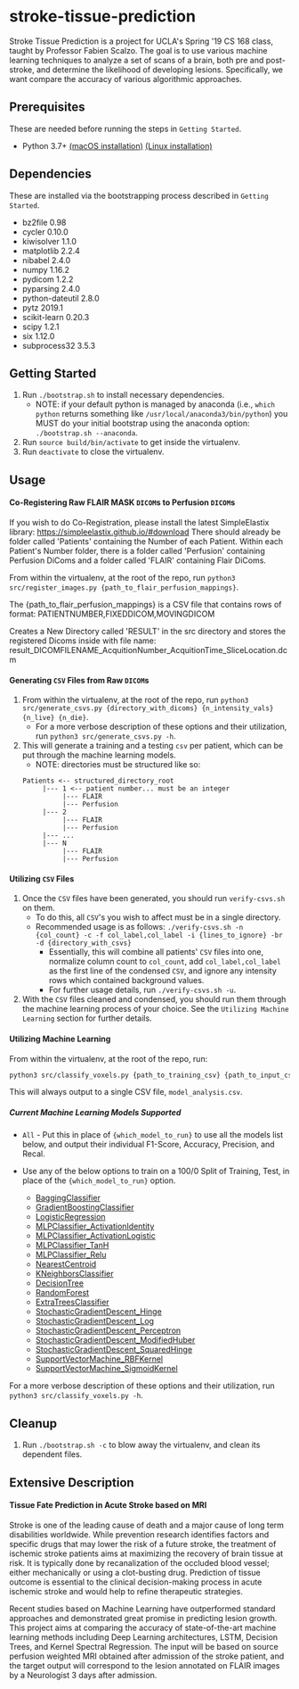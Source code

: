stroke-tissue-prediction
===========================

Stroke Tissue Prediction is a project for UCLA's Spring '19 CS 168 class, taught by Professor Fabien Scalzo. The goal is to use various machine learning techniques to analyze a set of scans of a brain, both pre and post-stroke, and determine the likelihood of developing lesions. Specifically, we want compare the accuracy of various algorithmic approaches.

## Prerequisites

These are needed before running the steps in `Getting Started`.

   - Python 3.7+ [(macOS installation)](https://docs.python-guide.org/starting/install3/osx/) [(Linux installation)](https://docs.python-guide.org/starting/install3/linux/)

## Dependencies

These are installed via the bootstrapping process described in `Getting Started`.

- bz2file 0.98
- cycler 0.10.0
- kiwisolver 1.1.0
- matplotlib 2.2.4
- nibabel 2.4.0
- numpy 1.16.2
- pydicom 1.2.2
- pyparsing 2.4.0
- python-dateutil 2.8.0
- pytz 2019.1
- scikit-learn 0.20.3
- scipy 1.2.1
- six 1.12.0
- subprocess32 3.5.3

## Getting Started

1. Run `./bootstrap.sh` to install necessary dependencies.
   - NOTE: if your default python is managed by anaconda (i.e., `which python` returns something like `/usr/local/anaconda3/bin/python`) you MUST do your initial bootstrap using the anaconda option: `./bootstrap.sh --anaconda`.
2. Run `source build/bin/activate` to get inside the virtualenv.
3. Run `deactivate` to close the virtualenv.

## Usage

#### Co-Registering Raw FLAIR MASK `DICOM`s to Perfusion `DICOM`s
If you wish to do Co-Registration, please install the latest SimpleElastix library: https://simpleelastix.github.io/#download
There should already be folder called 'Patients' containing the Number of each Patient. Within each Patient's Number folder, there is a folder called 'Perfusion' containing Perfusion DiComs and a folder called 'FLAIR' containing Flair DiComs.

From within the virtualenv, at the root of the repo, run `python3 src/register_images.py {path_to_flair_perfusion_mappings}`.

The {path_to_flair_perfusion_mappings} is a CSV file that contains rows of format:
PATIENTNUMBER,FIXEDDICOM,MOVINGDICOM

Creates a New Directory called 'RESULT' in the src directory and stores the registered Dicoms inside with file name: 
   result_DICOMFILENAME_AcquitionNumber_AcquitionTime_SliceLocation.dcm

#### Generating `CSV` Files from Raw `DICOM`s

1. From within the virtualenv, at the root of the repo, run `python3 src/generate_csvs.py {directory_with_dicoms} {n_intensity_vals} {n_live} {n_die}`. 
   - For a more verbose description of these options and their utilization, run `python3 src/generate_csvs.py -h`.
2. This will generate a training and a testing `csv` per patient, which can be put through the machine learning models.
   - NOTE: directories must be structured like so:
   ```
   Patients <-- structured_directory_root
        |--- 1 <-- patient number... must be an integer
             |--- FLAIR
             |--- Perfusion
        |--- 2
             |--- FLAIR
             |--- Perfusion
        |--- ...
        |--- N
             |--- FLAIR
             |--- Perfusion
   ```

#### Utilizing `CSV` Files

1. Once the `CSV` files have been generated, you should run `verify-csvs.sh` on them.
   - To do this, all `CSV`'s you wish to affect must be in a single directory.
   - Recommended usage is as follows: `./verify-csvs.sh -n {col_count} -c -f col_label,col_label -i {lines_to_ignore} -br -d {directory_with_csvs}`
      - Essentially, this will combine all patients' `CSV` files into one, normalize column count to `col_count`, add `col_label,col_label` as the first line of the condensed `CSV`, and ignore any intensity rows which contained background values.
      - For further usage details, run `./verify-csvs.sh -u`.
2. With the `CSV` files cleaned and condensed, you should run them through the machine learning process of your choice. See the `Utilizing Machine Learning` section for further details.

#### Utilizing Machine Learning

From within the virtualenv, at the root of the repo, run:

   ```bash
   python3 src/classify_voxels.py {path_to_training_csv} {path_to_input_csv} {which_model_to_run}
   ```

This will always output to a single CSV file, `model_analysis.csv`. 

##### Current Machine Learning Models Supported

   - `All` - Put this in place of `{which_model_to_run}` to use all the models list below, and output their individual F1-Score, Accuracy, Precision, and Recal.
   - Use any of the below options to train on a 100/0 Split of Training, Test, in place of the `{which_model_to_run}` option.

      - [BaggingClassifier](https://scikit-learn.org/stable/modules/generated/sklearn.ensemble.BaggingRegressor.html)
      - [GradientBoostingClassifier](https://scikit-learn.org/stable/modules/generated/sklearn.ensemble.GradientBoostingClassifier.html)
      - [LogisticRegression](https://scikit-learn.org/stable/modules/generated/sklearn.linear_model.LogisticRegression.html)
      - [MLPClassifier_ActivationIdentity](https://scikit-learn.org/stable/modules/generated/sklearn.neural_network.MLPClassifier.html)
      - [MLPClassifier_ActivationLogistic](https://scikit-learn.org/stable/modules/generated/sklearn.neural_network.MLPClassifier.html)
      - [MLPClassifier_TanH](https://scikit-learn.org/stable/modules/generated/sklearn.neural_network.MLPClassifier.html)
      - [MLPClassifier_Relu](https://scikit-learn.org/stable/modules/generated/sklearn.neural_network.MLPClassifier.html)
      - [NearestCentroid](https://scikit-learn.org/stable/modules/generated/sklearn.neighbors.NearestCentroid.html)
      - [KNeighborsClassifier](https://scikit-learn.org/stable/modules/generated/sklearn.neighbors.KNeighborsClassifier.html)
      - [DecisionTree](https://scikit-learn.org/stable/modules/generated/sklearn.tree.DecisionTreeClassifier.html)
      - [RandomForest](https://scikit-learn.org/stable/modules/generated/sklearn.ensemble.RandomForestClassifier.html)
      - [ExtraTreesClassifier](https://scikit-learn.org/stable/modules/generated/sklearn.ensemble.ExtraTreesClassifier.html)
      - [StochasticGradientDescent_Hinge](https://scikit-learn.org/stable/modules/generated/sklearn.linear_model.SGDClassifier.html)
      - [StochasticGradientDescent_Log](https://scikit-learn.org/stable/modules/generated/sklearn.linear_model.SGDClassifier.html)
      - [StochasticGradientDescent_Perceptron](https://scikit-learn.org/stable/modules/generated/sklearn.linear_model.SGDClassifier.html)
      - [StochasticGradientDescent_ModifiedHuber](https://scikit-learn.org/stable/modules/generated/sklearn.linear_model.SGDClassifier.html)
      - [StochasticGradientDescent_SquaredHinge](https://scikit-learn.org/stable/modules/generated/sklearn.linear_model.SGDClassifier.html)
      - [SupportVectorMachine_RBFKernel](https://scikit-learn.org/stable/modules/generated/sklearn.svm.SVC.html)
      - [SupportVectorMachine_SigmoidKernel](https://scikit-learn.org/stable/modules/generated/sklearn.svm.SVC.html)
   
For a more verbose description of these options and their utilization, run `python3 src/classify_voxels.py -h`.

## Cleanup

1. Run `./bootstrap.sh -c` to blow away the virtualenv, and clean its dependent files.

## Extensive Description

#### Tissue Fate Prediction in Acute Stroke based on MRI

Stroke is one of the leading cause of death and a major cause of long term disabilities worldwide. While prevention research identifies factors and specific drugs that may lower the risk of a future stroke, the treatment of ischemic stroke patients aims at maximizing the recovery of brain tissue at risk. It is typically done by recanalization of the occluded blood vessel; either mechanically or using a clot-busting drug. Prediction of tissue outcome is essential to the clinical decision-making process in acute ischemic stroke and would help to refine therapeutic strategies.
 
Recent studies based on Machine Learning have outperformed standard approaches and demonstrated great promise in predicting lesion growth. This project aims at comparing the accuracy of state-of-the-art machine learning methods including Deep Learning architectures, LSTM, Decision Trees, and Kernel Spectral Regression. The input will be based on source perfusion weighted MRI obtained after admission of the stroke patient, and the target output will correspond to the lesion annotated on FLAIR images by a Neurologist 3 days after admission.
